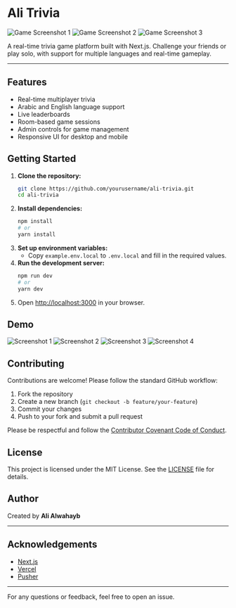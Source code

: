 # Ali Trivia

![Game Screenshot 1](UI/ChatGPT_2PiS52VQTE.png)
![Game Screenshot 2](UI/ChatGPT_46NRTM1tzu.png)
![Game Screenshot 3](UI/ChatGPT_gpbRWUx7WN.png)

A real-time trivia game platform built with Next.js. Challenge your friends or play solo, with support for multiple languages and real-time gameplay.

---

## Features
- Real-time multiplayer trivia
- Arabic and English language support
- Live leaderboards
- Room-based game sessions
- Admin controls for game management
- Responsive UI for desktop and mobile

## Getting Started

1. **Clone the repository:**
   ```bash
   git clone https://github.com/yourusername/ali-trivia.git
   cd ali-trivia
   ```
2. **Install dependencies:**
   ```bash
   npm install
   # or
   yarn install
   ```
3. **Set up environment variables:**
   - Copy `example.env.local` to `.env.local` and fill in the required values.
4. **Run the development server:**
   ```bash
   npm run dev
   # or
   yarn dev
   ```
5. Open [http://localhost:3000](http://localhost:3000) in your browser.

## Demo

![Screenshot 1](UI/real/chrome_6R3HIlfBOT.png)
![Screenshot 2](UI/real/chrome_awlBQth87J.png)
![Screenshot 3](UI/real/chrome_sfyZ1qvjCP.png)
![Screenshot 4](UI/real/chrome_RSE4aKUq65.png)

## Contributing

Contributions are welcome! Please follow the standard GitHub workflow:

1. Fork the repository
2. Create a new branch (`git checkout -b feature/your-feature`)
3. Commit your changes
4. Push to your fork and submit a pull request

Please be respectful and follow the [Contributor Covenant Code of Conduct](https://www.contributor-covenant.org/version/2/1/code_of_conduct/).

## License

This project is licensed under the MIT License. See the [LICENSE](LICENSE) file for details.

## Author

Created by **Ali Alwahayb**

---

## Acknowledgements
- [Next.js](https://nextjs.org/)
- [Vercel](https://vercel.com/)
- [Pusher](https://pusher.com/)

---

For any questions or feedback, feel free to open an issue.
